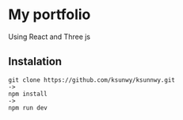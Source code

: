 # My portfolio

Using React and Three js

## Instalation

```
git clone https://github.com/ksunwy/ksunnwy.git
->
npm install
->
npm run dev
```